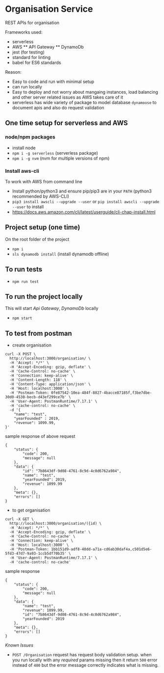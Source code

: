 # Organisation Service
REST APIs for organisation

Frameworks used:
* serverless
* AWS
** API Gateway
** DynamoDb
* jest (for testing)
* standard for linting
* babel for ES6 standards


Reason:
* Easy to code and run with minimal setup
* can run locally
* Easy to deploy and not worry about mangaing instances, load balancing and other server related issues as AWS takes care of it
* serverless has wide variety of package to model database `dynamoose` to document apis and also do request validation

## One time setup for serverless and AWS

### node/npm packages
* install node
* `npm i -g serverless` (serverless package)
* `npm i -g nvm` (nvm for multiple versions of npm)

### Install aws-cli 
To work with AWS from command line
* Install python/python3 and ensure pip/pip3 are in your `PATH` (python3 recommended by AWS-CLI)
* `pip3 install awscli --upgrade --user` or `pip install awscli --upgrade --user` to install 
* https://docs.aws.amazon.com/cli/latest/userguide/cli-chap-install.html 


## Project setup (one time)
On the root folder of the project
* `npm i`
* `sls dynamodb install` (install dynamodb offline)

## To run tests
* `npm run test`

## To run the project locally
This will start *Api Gateway*, *DynamoDb* locally
* `npm start`

## To test from postman
* create organisation
```
curl -X POST \
  http://localhost:3000/organisation/ \
  -H 'Accept: */*' \
  -H 'Accept-Encoding: gzip, deflate' \
  -H 'Cache-Control: no-cache' \
  -H 'Connection: keep-alive' \
  -H 'Content-Length: 118' \
  -H 'Content-Type: application/json' \
  -H 'Host: localhost:3000' \
  -H 'Postman-Token: 0fe87542-10ea-484f-8827-4bacce87185f,f3be7dbe-30d0-4530-becb-d43ef299ce7b' \
  -H 'User-Agent: PostmanRuntime/7.17.1' \
  -H 'cache-control: no-cache' \
  -d '{
	"name": "test",
	"yearFounded" : 2019,
	"revenue": 1099.99,
}'
```
sample response of above request

```
{
    "status": {
        "code": 200,
        "message": null
    },
    "data": {
        "id": "7b8643df-9d08-4761-8c9d-4c0d6762a984",
        "name": "test",
        "yearFounded": 2019,
        "revenue": 1099.99
    },
    "meta": {},
    "errors": []
}
```

* to get organisation
```
curl -X GET \
  http://localhost:3000/organisation/({id) \
  -H 'Accept: */*' \
  -H 'Accept-Encoding: gzip, deflate' \
  -H 'Cache-Control: no-cache' \
  -H 'Connection: keep-alive' \
  -H 'Host: localhost:3000' \
  -H 'Postman-Token: 1bb151d9-adf8-48dd-a71a-cd6ab30daf4a,c501d5e6-5fd3-47d7-9a93-1ccb5df70b35' \
  -H 'User-Agent: PostmanRuntime/7.17.1' \
  -H 'cache-control: no-cache'
```
sample response
```
{
    "status": {
        "code": 200,
        "message": null
    },
    "data": {
        "name": "test",
        "revenue": 1099.99,
        "id": "7b8643df-9d08-4761-8c9d-4c0d6762a984",
        "yearFounded": 2019
    },
    "meta": {},
    "errors": []
}
```

_Known Issues_
* `POST /Organisation` request has request body validation setup. 
when you run locally with any _required_ params missing then it return `500` error instead of `400` but the error message correctly indicates what is missing.
